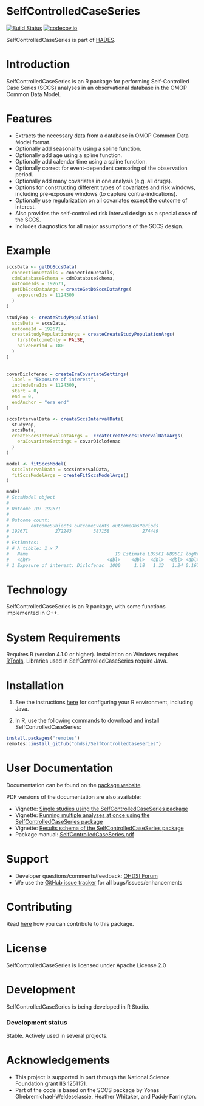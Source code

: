 SelfControlledCaseSeries
========================

[![Build Status](https://github.com/OHDSI/SelfControlledCaseSeries/workflows/R-CMD-check/badge.svg)](https://github.com/OHDSI/SelfControlledCaseSeries/actions?query=workflow%3AR-CMD-check)
[![codecov.io](https://codecov.io/github/OHDSI/SelfControlledCaseSeries/coverage.svg?branch=main)](https://app.codecov.io/github/OHDSI/SelfControlledCaseSeries?branch=main)

SelfControlledCaseSeries is part of [HADES](https://ohdsi.github.io/Hades/).

Introduction
============
SelfControlledCaseSeries is an R package for performing Self-Controlled Case Series (SCCS) analyses in an observational database in the OMOP Common Data Model.

Features
========
- Extracts the necessary data from a database in OMOP Common Data Model format.
- Optionally add seasonality using a spline function.
- Optionally add age using a spline function.
- Optionally add calendar time using a spline function.
- Optionally correct for event-dependent censoring of the observation period.
- Optionally add many covariates in one analysis (e.g. all drugs).
- Options for constructing different types of covariates and risk windows, including pre-exposure windows (to capture contra-indications).
- Optionally use regularization on all covariates except the outcome of interest.
- Also provides the self-controlled risk interval design as a special case of the SCCS.
- Includes diagnostics for all major assumptions of the SCCS design.

Example
=======

```r
sccsData <- getDbSccsData(
  connectionDetails = connectionDetails,
  cdmDatabaseSchema = cdmDatabaseSchema,
  outcomeIds = 192671,
  getDbSccsDataArgs = createGetDbSccsDataArgs(
    exposureIds = 1124300
  )
)

studyPop <- createStudyPopulation(
  sccsData = sccsData,
  outcomeId = 192671,
  createStudyPopulationArgs = createCreateStudyPopulationArgs(
    firstOutcomeOnly = FALSE,
    naivePeriod = 180
  )
)
 
  
covarDiclofenac = createEraCovariateSettings(
  label = "Exposure of interest",
  includeEraIds = 1124300,
  start = 0,
  end = 0,
  endAnchor = "era end"
)

sccsIntervalData <- createSccsIntervalData(
  studyPop,
  sccsData,
  createSccsIntervalDataArgs =  createCreateSccsIntervalDataArgs(
    eraCovariateSettings = covarDiclofenac
  )
)

model <- fitSccsModel(
  sccsIntervalData = sccsIntervalData,
  fitSccsModelArgs = createFitSccsModelArgs()
)

model
# SccsModel object
# 
# Outcome ID: 192671
# 
# Outcome count:
#        outcomeSubjects outcomeEvents outcomeObsPeriods
# 192671          272243        387158            274449
# 
# Estimates:
# # A tibble: 1 x 7
#   Name                                ID Estimate LB95CI UB95CI logRr seLogRr
#   <chr>                            <dbl>    <dbl>  <dbl>  <dbl> <dbl>   <dbl>
# 1 Exposure of interest: Diclofenac  1000     1.18   1.13   1.24 0.167  0.0230
```

Technology
==========
SelfControlledCaseSeries is an R package, with some functions implemented in C++.

System Requirements
===================
Requires R (version 4.1.0 or higher). Installation on Windows requires [RTools](https://cran.r-project.org/bin/windows/Rtools/). Libraries used in SelfControlledCaseSeries require Java.

Installation
============

1. See the instructions [here](https://ohdsi.github.io/Hades/rSetup.html) for configuring your R environment, including Java.

2. In R, use the following commands to download and install SelfControlledCaseSeries:

  ```r
  install.packages("remotes")
  remotes::install_github("ohdsi/SelfControlledCaseSeries")
  ```

User Documentation
==================
Documentation can be found on the [package website](https://ohdsi.github.io/SelfControlledCaseSeries/).

PDF versions of the documentation are also available:

* Vignette: [Single studies using the SelfControlledCaseSeries package](https://raw.githubusercontent.com/OHDSI/SelfControlledCaseSeries/main/inst/doc/SingleStudies.pdf)
* Vignette: [Running multiple analyses at once using the SelfControlledCaseSeries package](https://raw.githubusercontent.com/OHDSI/SelfControlledCaseSeries/main/inst/doc/MultipleAnalyses.pdf)
* Vignette: [Results schema of the SelfControlledCaseSeries package](https://raw.githubusercontent.com/OHDSI/SelfControlledCaseSeries/main/inst/doc/ResultsSchema.pdf)
* Package manual: [SelfControlledCaseSeries.pdf](https://raw.githubusercontent.com/OHDSI/SelfControlledCaseSeries/main/extras/SelfControlledCaseSeries.pdf)

Support
=======
* Developer questions/comments/feedback: <a href="http://forums.ohdsi.org/c/developers">OHDSI Forum</a>
* We use the <a href="https://github.com/OHDSI/SelfControlledCaseSeries/issues">GitHub issue tracker</a> for all bugs/issues/enhancements

Contributing
============
Read [here](https://ohdsi.github.io/Hades/contribute.html) how you can contribute to this package.

License
=======
SelfControlledCaseSeries is licensed under Apache License 2.0

Development
===========
SelfControlledCaseSeries is being developed in R Studio.

### Development status

Stable. Actively used in several projects.

# Acknowledgements
- This project is supported in part through the National Science Foundation grant IIS 1251151.
- Part of the code is based on the SCCS package by Yonas Ghebremichael-Weldeselassie, Heather Whitaker, and Paddy Farrington.
